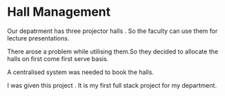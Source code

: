 # Hall Management 

Our depatrment has three projector halls . So the faculty can use them for lecture presentations.

There arose a problem while utilising them.So they decided to allocate the halls on first come first serve basis.

A centralised system was needed to book the halls.

I was given this project . It is my first full stack project for my department.


